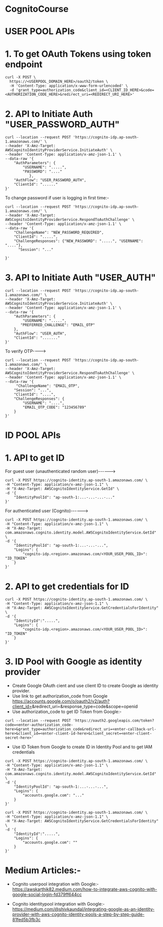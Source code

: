 # CognitoCourse

# USER POOL APIs

# 1. To get OAuth Tokens using token endpoint

```
curl -X POST \
  https://<USERPOOL_DOMAIN_HERE>/oauth2/token \
  -H 'Content-Type: application/x-www-form-urlencoded' \
  -d 'grant_type=authorization_code&client_id=<CLIENT_ID_HERE>&code=<AUTHORIZATION_CODE_HERE>&redirect_uri=<REDIRECT_URI_HERE>'

  ```



# 2. API to Initiate Auth "USER_PASSWORD_AUTH"


```
curl --location --request POST 'https://cognito-idp.ap-south-1.amazonaws.com/' \
--header 'X-Amz-Target: AWSCognitoIdentityProviderService.InitiateAuth' \
--header 'Content-Type: application/x-amz-json-1.1' \
--data-raw '{
    "AuthParameters": {
        "USERNAME": ".....",
        "PASSWORD": "...."
           },
    "AuthFlow": "USER_PASSWORD_AUTH",
    "ClientId": "......"
}'
```

To change password  if user is logging in first time:-
```
curl --location --request POST 'https://cognito-idp.ap-south-1.amazonaws.com/' \
--header 'X-Amz-Target: AWSCognitoIdentityProviderService.RespondToAuthChallenge' \
--header 'Content-Type: application/x-amz-json-1.1' \
--data-raw '{
    "ChallengeName": "NEW_PASSWORD_REQUIRED",
    "ClientId": ".....",
    "ChallengeResponses": {"NEW_PASSWORD": ".....", "USERNAME": "...."},
      "Session": "..."

}'
```


# 3. API to Initiate Auth "USER_AUTH"
```
curl --location --request POST 'https://cognito-idp.ap-south-1.amazonaws.com/' \
--header 'X-Amz-Target: AWSCognitoIdentityProviderService.InitiateAuth' \
--header 'Content-Type: application/x-amz-json-1.1' \
--data-raw '{
    "AuthParameters": {
        "USERNAME": ".....",
       "PREFERRED_CHALLENGE": "EMAIL_OTP"
    },
    "AuthFlow": "USER_AUTH",
    "ClientId": "......."
}'

```

To verify OTP---->

```
curl --location --request POST 'https://cognito-idp.ap-south-1.amazonaws.com/' \
--header 'X-Amz-Target: AWSCognitoIdentityProviderService.RespondToAuthChallenge' \
--header 'Content-Type: application/x-amz-json-1.1' \
--data-raw '{
     "ChallengeName": "EMAIL_OTP", 
    "Session": "...",
    "ClientId": "....",
    "ChallengeResponses": {
        "USERNAME": "....",
        "EMAIL_OTP_CODE": "123456789"
    }
}'

```


# ID  POOL APIs

# 1. API to get ID
For guest user (unauthenticated random user)------>
```
curl -X POST https://cognito-identity.ap-south-1.amazonaws.com/ \
-H "Content-Type: application/x-amz-json-1.1" \
-H "X-Amz-Target: AWSCognitoIdentityService.GetId" \
-d '{
    "IdentityPoolId": "ap-south-1:...-...-...-..."
}'
```

For authenticated user (Cognito)------>
```
curl -X POST https://cognito-identity.ap-south-1.amazonaws.com/ \
-H "Content-Type: application/x-amz-json-1.1" \
-H "X-Amz-Target: com.amazonaws.cognito.identity.model.AWSCognitoIdentityService.GetId" \
-d '{
    "IdentityPoolId": "ap-south-1:...-...-...",
    "Logins": {
        "cognito-idp.<region>.amazonaws.com/<YOUR_USER_POOL_ID>": "ID_TOKEN"
    }
}'
```

# 2. API to get credentials for ID
```
curl -X POST https://cognito-identity.ap-south-1.amazonaws.com/ \
-H "Content-Type: application/x-amz-json-1.1" \
-H "X-Amz-Target: AWSCognitoIdentityService.GetCredentialsForIdentity" \
-d '{
    "IdentityId":".....",
    "Logins": {
        "cognito-idp.<region>.amazonaws.com/<YOUR_USER_POOL_ID>": "ID_TOKEN"
    }
}'
```

# 3. ID Pool with Google as identity provider
*  Create Google OAuth cient and use client ID to create Google as identity provider.
*  Use link to get authorization_code from Google https://accounts.google.com/o/oauth2/v2/auth?client_id=<enter-client-id-here>&redirect_uri=<enter-callback-url-here>&response_type=code&scope=openid 
*  Use authorization_code to get ID Token from Google:-
```
curl --location --request POST 'https://oauth2.googleapis.com/token?code=<enter-authorization_code-here>&grant_type=authorization_code&redirect_uri=<enter-callback-url-here>&client_id=<enter-client-id-here>&client_secret=<enter-client-secret-here>'
```
* Use ID Token from Google to create ID in Identity Pool and to get IAM credentials
```
curl -X POST https://cognito-identity.ap-south-1.amazonaws.com/ \
-H "Content-Type: application/x-amz-json-1.1" \
-H "X-Amz-Target: com.amazonaws.cognito.identity.model.AWSCognitoIdentityService.GetId" \
-d '{
    "IdentityPoolId": "ap-south-1:...-...-...",
    "Logins": {
        "accounts.google.com": "..."
    }
}'
```
```
curl -X POST https://cognito-identity.ap-south-1.amazonaws.com/ \
-H "Content-Type: application/x-amz-json-1.1" \
-H "X-Amz-Target: AWSCognitoIdentityService.GetCredentialsForIdentity" \
-d '{
    "IdentityId":".....",
    "Logins": {
        "accounts.google.com": ""
    }
}'
```

# Medium Articles:-
* Cognito userpool integration with Google:- https://awskarthik82.medium.com/how-to-integrate-aws-cognito-with-google-social-login-fd379ff644cc

* Cognito identitypool integration with Google:- https://medium.com/@shivkaundal/integrating-google-as-an-identity-provider-with-aws-cognito-identity-pools-a-step-by-step-guide-81fed5b3fb3c

